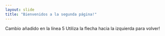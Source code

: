 ```yaml
---
layout: slide
title: "Bienvenidos a la segunda página!"
---
```

Cambio añadido en la línea 5
Utiliza la flecha hacia la izquierda para volver!
